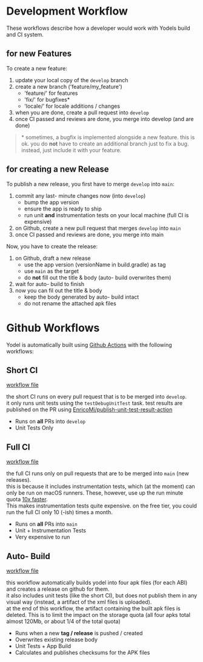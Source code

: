 # Development Workflow

These workflows describe how a developer would work with Yodels build and CI system.

## for new Features

To create a new feature:

1. update your local copy of the `develop` branch
2. create a new branch ('feature/my_feature')
    - 'feature/' for features
    - 'fix/' for bugfixes\*
    - 'locale/' for locale additions / changes
3. when you are done, create a pull request into `develop`
4. once CI passed and reviews are done, you merge into develop (and are done)

> \* sometimes, a bugfix is implemented alongside a new feature. this is ok. you do __not__ have to create an additional branch just to fix a bug. instead, just include it with your feature.


## for creating a new Release

To publish a new release, you first have to merge `develop` into `main`:

1. commit any last- minute changes now (into `develop`)
    - bump the app version
    - ensure the app is ready to ship
    - run unit __and__ instrumentation tests on your local machine (full CI is expensive)
2. on Github, create a new pull request that merges `develop` into `main`
3. once CI passed and reviews are done, you merge into main

Now, you have to create the release:

1. on Github, draft a new release
    - use the app version (versionName in build.gradle) as tag
    - use `main` as the target
    - do __not__ fill out the title & body (auto- build overwrites them)
2. wait for auto- build to finish
3. now you can fil out the title & body
    - keep the body generated by auto- build intact
    - do not rename the attached apk files


# Github Workflows

Yodel is automatically built using [Github Actions](https://github.com/features/actions) with the following workflows:

## Short CI

[workflow file](https://github.com/shadow578/Yodel/blob/develop/.github/workflows/short_ci.yml)

the short CI runs on every pull request that is to be merged into `develop`. <br>
it only runs unit tests using the `testDebugUnitTest` task. test results are published on the PR using [EnricoMi/publish-unit-test-result-action](https://github.com/EnricoMi/publish-unit-test-result-action)

- Runs on __all__ PRs into `develop`
- Unit Tests Only


## Full CI

[workflow file](https://github.com/shadow578/Yodel/blob/develop/.github/workflows/full_ci.yml)

the full CI runs only on pull requests that are to be merged into `main` (new releases). <br>
this is because it includes instrumentation tests, which (at the moment) can only be run on macOS runners. These, however, use up the run minute quota [10x faster](https://docs.github.com/en/billing/managing-billing-for-github-actions/about-billing-for-github-actions#minute-multipliers). <br>
This makes instrumentation tests quite expensive. on the free tier, you could run the full CI only 10 (-ish) times a month.

- Runs on __all__ PRs into `main`
- Unit + Instrumentation Tests
- Very expensive to run


## Auto- Build

[workflow file](https://github.com/shadow578/Yodel/blob/develop/.github/workflows/auto_build.yml)

this workflow automatically builds yodel into four apk files (for each ABI) and creates a release on github for them. <br>
it also includes unit tests (like the short CI), but does not publish them in any visual way (instead, a artifact of the xml files is uploaded). <br>
at the end of this workflow, the artifact containing the built apk files is deleted. 
This is to limit the impact on the storage quota (all four apks total almost 120Mb, or about 1/4 of the total quota)

- Runs when a new __tag / release__ is pushed / created
- Overwrites existing release body
- Unit Tests + App Build
- Calculates and publishes checksums for the APK files
